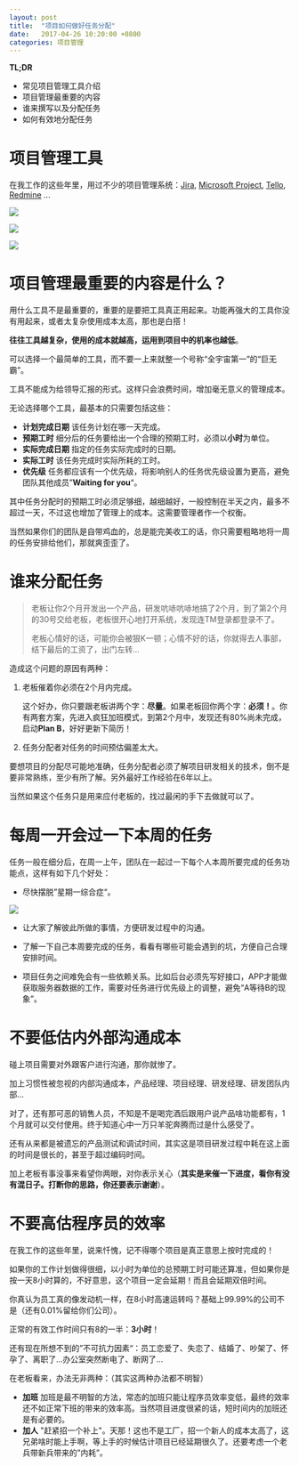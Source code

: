 ```yaml
---
layout: post
title:  "项目如何做好任务分配"
date:   2017-04-26 10:20:00 +0800
categories: 项目管理
---
```


**TL;DR**

* 常见项目管理工具介绍
* 项目管理最重要的内容
* 谁来撰写以及分配任务
* 如何有效地分配任务

# 项目管理工具

在我工作的这些年里，用过不少的项目管理系统：[Jira](https://www.atlassian.com/software/jira), [Microsoft Project](https://products.office.com/en-us/project/project-and-portfolio-management-software), [Tello](https://trello.com/), [Redmine](http://www.redmine.org/) ...

![](https://zhuchenglin-blog.oss-cn-shanghai.aliyuncs.com/2017-04-26/1-jira.png)

![](https://zhuchenglin-blog.oss-cn-shanghai.aliyuncs.com/2017-04-26/2-trello.png)

![](https://zhuchenglin-blog.oss-cn-shanghai.aliyuncs.com/2017-04-26/3-redmine.png)


# 项目管理最重要的内容是什么？

用什么工具不是最重要的，重要的是要把工具真正用起来。功能再强大的工具你没有用起来，或者太复杂使用成本太高，那也是白搭！

**往往工具越复杂，使用的成本就越高，运用到项目中的机率也越低**。

可以选择一个最简单的工具，而不要一上来就整一个号称“全宇宙第一”的“巨无霸”。

工具不能成为给领导汇报的形式。这样只会浪费时间，增加毫无意义的管理成本。

无论选择哪个工具，最基本的只需要包括这些：

* **计划完成日期** 该任务计划在哪一天完成。
* **预期工时** 细分后的任务要给出一个合理的预期工时，必须以**小时**为单位。
* **实际完成日期** 指定的任务实际完成时的日期。
* **实际工时** 该任务完成时实际所耗的工时。
* **优先级** 任务都应该有一个优先级，将影响别人的任务优先级设置为更高，避免团队其他成员”**Waiting for you**“。

其中任务分配时的预期工时必须足够细，越细越好，一般控制在半天之内，最多不超过一天，不过这也增加了管理上的成本。这需要管理者作一个权衡。

当然如果你们的团队是自带鸡血的，总是能完美收工的话，你只需要粗略地将一周的任务安排给他们，那就爽歪歪了。

# 谁来分配任务

>老板让你2个月开发出一个产品，研发吭哧吭哧地搞了2个月，到了第2个月的30号交给老板，老板很开心地打开系统，发现连TM登录都登录不了。
>
>老板心情好的话，可能你会被狠K一顿；心情不好的话，你就得去人事部，结下最后的工资了，出门左转...

造成这个问题的原因有两种：

1. 老板催着你必须在2个月内完成。

    这个好办，你只要跟老板讲两个字：**尽量**。如果老板回你两个字：**必须！**。你有两套方案，先进入疯狂加班模式，到第2个月中，发现还有80%尚未完成，启动**Plan B**，好好更新下简历！

1. 任务分配者对任务的时间预估偏差太大。

要想项目的分配尽可能地准确，任务分配者必须了解项目研发相关的技术，倒不是要非常熟练，至少有所了解。另外最好工作经验在6年以上。

当然如果这个任务只是用来应付老板的，找过最闲的手下去做就可以了。


# 每周一开会过一下本周的任务

任务一般在细分后，在周一上午，团队在一起过一下每个人本周所要完成的任务功能点，这样有如下几个好处：

* 尽快摆脱”星期一综合症“。

![](https://zhuchenglin-blog.oss-cn-shanghai.aliyuncs.com/2017-04-26/4-monday-syndrome.jpeg)

* 让大家了解彼此所做的事情，方便研发过程中的沟通。

* 了解一下自己本周要完成的任务，看看有哪些可能会遇到的坑，方便自己合理安排时间。

* 项目任务之间难免会有一些依赖关系。比如后台必须先写好接口，APP才能做获取服务器数据的工作，需要对任务进行优先级上的调整，避免“A等待B的现象”。

# 不要低估内外部沟通成本

碰上项目需要对外跟客户进行沟通，那你就惨了。

加上习惯性被忽视的内部沟通成本，产品经理、项目经理、研发经理、研发团队内部...

对了，还有那可恶的销售人员，不知是不是喝完酒后跟用户说产品啥功能都有，1个月就可以交付使用。终于知道心中一万只羊驼奔腾而过是什么感受了。

还有从来都是被遗忘的产品测试和调试时间，其实这是项目研发过程中耗在这上面的时间是很长的，甚至于超过编码时间。

加上老板有事没事来看望你两眼，对你表示关心（**其实是来催一下进度，看你有没有混日子。打断你的思路，你还要表示谢谢**）。

# 不要高估程序员的效率

在我工作的这些年里，说来忏愧，记不得哪个项目是真正意思上按时完成的！

如果你的工作计划做得很细，以小时为单位的总预期工时可能还算准，但如果你是按一天8小时算的，不好意思，这个项目一定会延期！而且会延期双倍时间。

你真认为员工真的像发动机一样，在8小时高速运转吗？基础上99.99%的公司不是（还有0.01%留给你们公司）。

正常的有效工作时间只有8的一半：**3小时**！

还有现在所想不到的”不可抗力因素“：员工恋爱了、失恋了、结婚了、吵架了、怀孕了、离职了...办公室突然断电了、断网了...

在老板看来，办法无非两种：（其实这两种办法都不明智）

* **加班** 加班是最不明智的方法，常态的加班只能让程序员效率变低，最终的效率还不如正常下班的带来的效率高。当然项目进度很紧的话，短时间内的加班还是有必要的。
* **加人** "赶紧招一个补上"。天那！这也不是工厂，招一个新人的成本太高了，这兄弟啥时能上手啊，等上手的时候估计项目已经延期很久了。还要考虑一个老兵带新兵带来的”内耗”。